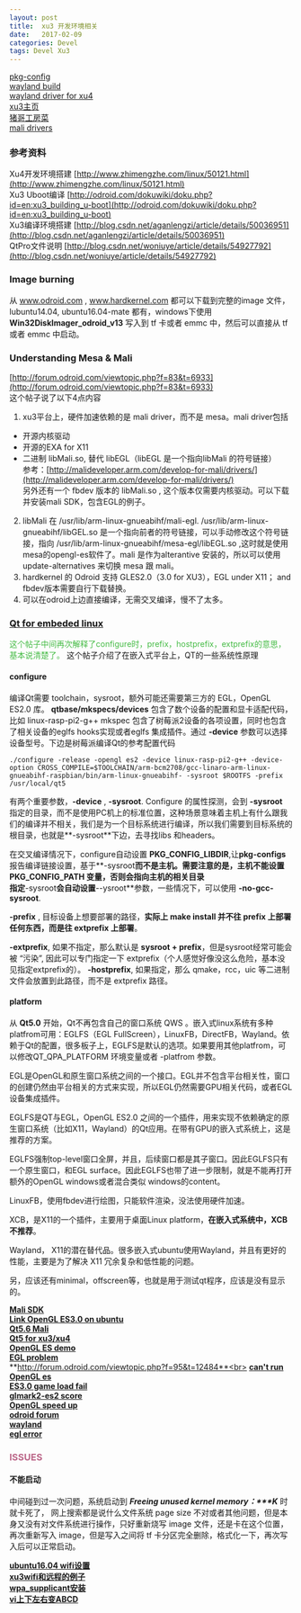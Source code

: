 ```yaml
---
layout: post
title:  xu3 开发环境相关
date:   2017-02-09 
categories: Devel
tags: Devel Xu3
---
```

[pkg-config](http://blog.csdn.net/linux7985/article/details/6005267)<br>
[wayland build](https://wayland.freedesktop.org/building.html)<br>
[wayland driver for xu4](http://forum.odroid.com/viewtopic.php?f=96&t=20026)<br>
[xu3主页](http://odroid.com/dokuwiki/doku.php?id=en:odroid-xu3) <br>
[猪哥工房菜](http://www.embeddedlinux.org.cn/emb-linux/entry-level/201009/08-896.html)<br>
[mali drivers](https://developer.arm.com/products/software/mali-drivers/user-space)

### 参考资料
Xu4开发环境搭建  [http://www.zhimengzhe.com/linux/50121.html](http://www.zhimengzhe.com/linux/50121.html)<br> 
Xu3 Uboot编译 [http://odroid.com/dokuwiki/doku.php?id=en:xu3_building_u-boot](http://odroid.com/dokuwiki/doku.php?id=en:xu3_building_u-boot)<br>
Xu3编译环境搭建 [http://blog.csdn.net/aganlengzi/article/details/50036951](http://blog.csdn.net/aganlengzi/article/details/50036951)<br>
QtPro文件说明 [http://blog.csdn.net/woniuye/article/details/54927792](http://blog.csdn.net/woniuye/article/details/54927792)

### Image burning
从 www.odroid.com , www.hardkernel.com 都可以下载到完整的image 文件，lubuntu14.04, ubuntu16.04-mate 都有，windows下使用 **Win32DiskImager_odroid_v13** 写入到 tf 卡或者 emmc 中，然后可以直接从 tf 或者 emmc 中启动。

### Understanding Mesa & Mali
[http://forum.odroid.com/viewtopic.php?f=83&t=6933](http://forum.odroid.com/viewtopic.php?f=83&t=6933)<br>
这个帖子说了以下4点内容
1. xu3平台上，硬件加速依赖的是 mali driver，而不是 mesa。mali driver包括<br> 
- 开源内核驱动<br>
- 开源的EXA for X11<br>
- 二进制 libMali.so, 替代 libEGL（libEGL 是一个指向libMali 的符号链接）<br>
参考：[http://malideveloper.arm.com/develop-for-mali/drivers/](http://malideveloper.arm.com/develop-for-mali/drivers/)<br>
另外还有一个 fbdev 版本的 libMali.so , 这个版本仅需要内核驱动。可以下载并安装mali SDK，包含EGL的例子。<br>
2. libMali 在 /usr/lib/arm-linux-gnueabihf/mali-egl. /usr/lib/arm-linux-gnueabihf/libGEL.so 是一个指向前者的符号链接，可以手动修改这个符号链接，指向 /usr/lib/arm-linux-gnueabihf/mesa-egl/libEGL.so ,这时就是使用mesa的opengl-es软件了。mali 是作为alterantive 安装的，所以可以使用 update-alternatives 来切换 mesa 跟 mali。<br>
3. hardkernel 的 Odroid 支持 GLES2.0（3.0 for XU3），EGL under X11； and fbdev版本需要自行下载替换。<br>
4. 可以在odroid上边直接编译，无需交叉编译，慢不了太多。

### [Qt for embeded linux](https://doc-snapshots.qt.io/qt5-dev/embedded-linux.html)
<font color="#44bb44">这个帖子中间再次解释了configure时，prefix，hostprefix，extprefix的意思，基本说清楚了。 </font>
这个帖子介绍了在嵌入式平台上，QT的一些系统性原理
#### configure
 编译Qt需要 toolchain，sysroot，额外可能还需要第三方的 EGL，OpenGL ES2.0 库。
**qtbase/mkspecs/devices** 包含了数个设备的配置和显卡适配代码，比如 linux-rasp-pi2-g++ mkspec 包含了树莓派2设备的各项设置，同时也包含了相关设备的eglfs hooks实现或者eglfs 集成插件。通过 **\-device** 参数可以选择设备型号。下边是树莓派编译Qt的参考配置代码


```
./configure -release -opengl es2 -device linux-rasp-pi2-g++ -device-option CROSS_COMPILE=$TOOLCHAIN/arm-bcm2708/gcc-linaro-arm-linux-gnueabihf-raspbian/bin/arm-linux-gnueabihf- -sysroot $ROOTFS -prefix /usr/local/qt5
```


有两个重要参数，**\-device** , **\-sysroot**. Configure 的属性探测，会到 **\-sysroot** 指定的目录，而不是使用PC机上的标准位置，这种场景意味着主机上有什么跟我们的编译并不相关，我们是为一个目标系统进行编译，所以我们需要到目标系统的 根目录，也就是**\-sysroot**下边，去寻找libs 和headers。  

在交叉编译情况下，configure自动设置 **PKG_CONFIG_LIBDIR**,让**pkg-configs**报告编译链接设置，基于**\-sysroot**而不是主机。需要注意的是，主机不能设置 PKG_CONFIG_PATH 变量，否则会指向主机的相关目录  
指定**\-sysroot**会自动设置**\-\-ysroot**参数，一些情况下，可以使用 **\-no-gcc-sysroot**.  

**\-prefix** , 目标设备上想要部署的路径，**实际上 make install 并不往 prefix 上部署任何东西，而是往 extprefix 上部署**。

**\-extprefix**, 如果不指定，那么默认是 **sysroot + prefix**，但是sysroot经常可能会被 “污染”, 因此可以专门指定一下 extprefix（个人感觉好像没这么危险，基本没见指定extprefix的）。
**\-hostprefix**, 如果指定，那么 qmake，rcc，uic 等二进制文件会放置到此路径，而不是 extprefix 路径。

#### platform
 从 **Qt5.0** 开始，Qt不再包含自己的窗口系统 QWS 。嵌入式linux系统有多种platfrom可用：EGLFS（EGL FullScreen），LinuxFB，DirectFB，Wayland。依赖于Qt的配置，很多板子上，EGLFS是默认的选项。如果要用其他platfrom，可以修改QT_QPA_PLATFORM 环境变量或者 -platfrom 参数。

 EGL是OpenGL和原生窗口系统之间的一个接口。EGL并不包含平台相关性，窗口的创建仍然由平台相关的方式来实现，所以EGL仍然需要GPU相关代码，或者EGL设备集成插件。

EGLFS是QT与EGL，OpenGL ES2.0 之间的一个插件，用来实现不依赖确定的原生窗口系统（比如X11，Wayland）的Qt应用。在带有GPU的嵌入式系统上，这是推荐的方案。

EGLFS强制top-level窗口全屏，并且，后续窗口都是其子窗口。因此EGLFS只有一个原生窗口，和EGL surface。因此EGLFS也带了进一步限制，就是不能再打开额外的OpenGL windows或者混合类似 windows的content。

LinuxFB，使用fbdev进行绘图，只能软件渲染，没法使用硬件加速。

XCB，是X11的一个插件，主要用于桌面Linux platform，**在嵌入式系统中，XCB不推荐**。

Wayland， X11的潜在替代品。很多嵌入式ubuntu使用Wayland，并且有更好的性能，主要是为了解决 X11 冗余复杂和低性能的问题。

另，应该还有minimal，offscreen等，也就是用于测试qt程序，应该是没有显示的。

**[Mali SDK](http://forum.odroid.com/viewtopic.php?f=95&t=6615)**<br>
**[Link OpenGL ES3.0 on ubuntu](http://forum.odroid.com/viewtopic.php?f=95&t=23010)**<br>
**[Qt5.6 Mali](http://forum.odroid.com/viewtopic.php?f=95&t=21315)**<br>
**[Qt5 for xu3/xu4](http://forum.odroid.com/viewtopic.php?f=95&t=16305)**<br>
**[OpenGL ES demo](http://forum.odroid.com/viewtopic.php?f=95&t=15528)**<br>
**[EGL problem](http://forum.odroid.com/viewtopic.php?f=95&t=15524)**<br>
**http://forum.odroid.com/viewtopic.php?f=95&t=12484**<br>
**[can't run OpenGL es](http://forum.odroid.com/viewtopic.php?f=95&t=12115)**<br>
**[ES3.0 game load fail](http://forum.odroid.com/viewtopic.php?f=95&t=11919)**<br>
**[glmark2-es2 score](http://forum.odroid.com/viewtopic.php?f=95&t=8679)**<br>
**[OpenGL speed up](http://forum.odroid.com/viewtopic.php?f=95&t=8114)**<br>
**[odroid forum](http://forum.odroid.com/viewtopic.php?f=95&t=6020)**<br>
**[wayland](http://forum.odroid.com/viewtopic.php?p=140416)**<br>
**[egl error](https://devtalk.nvidia.com/default/topic/803737/qt-opengl-eglfs-egl-xcb-x11-wayland-jetson-board-tk1/)**<br>

### <font color="#bb6688">ISSUES </font>
#### 不能启动
中间碰到过一次问题，系统启动到  ***Freeing unused kernel memory：\*\*\*K*** 时就卡死了， 网上搜索都是说什么文件系统 page size 不对或者其他问题，但是本身又没有对文件系统进行操作，只好重新烧写 image 文件，还是卡在这个位置，再次重新写入 image，但是写入之间将 tf 卡分区完全删除，格式化一下，再次写入后可以正常启动。

**[ubuntu16.04 wifi设置](http://blog.csdn.net/u010162887/article/details/52081369)**<br>
**[xu3wifi和远程的例子](http://blog.csdn.net/hzkdac1007/article/details/46813673)**<br>
**[wpa_supplicant安装](http://blog.csdn.net/l_backkom/article/details/39780935)**<br>
**[vi上下左右变ABCD](http://blog.sina.com.cn/s/blog_65aee6e801018ida.html)**<br>
